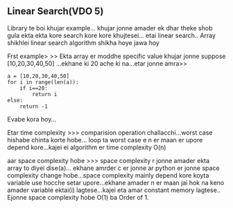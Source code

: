 ## Linear Search(VDO 5)
Library te boi khujar example… khujar jonne amader ek dhar theke shob gula ekta ekta kore search kore kore khujtesei… etai linear search..
Array shikhlei linear search algorithm shikha hoye jawa hoy

Frst example> >>
Ekta array er moddhe specific value khujar jonne suppose [10,20,30,40,50] …ekhane ki 20 ache ki na…etar jonne amra>>
```
a = [10,20,30,40,50]
for i in range(len(a)):
	if i==20:
		return i
else: 
	return -1
```

Evabe kora hoy… 

Etar time complexity >>> comparision operation challacchi…worst case hishabe chinta korte hobe… loop ta worst case e n er maan er upore depend kore…kajei ei algorithm er time complexity O(n) 

aar space complexity hobe >>> space complexity r jonne amader ekta array to diyei dise(a)… ekhane amrder c er jonne ar python er jonne space complexity change hobe…space complexity mainly depend kore koyta variable use hocche setar upore…ekhane amader n er maan jai hok na keno amader variable ektai(i) lagtese…kajei eta amar constant memory lagtese.. Ejonne space complexity hobe O(1) ba Order of 1. 
